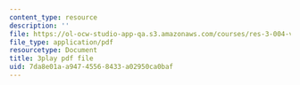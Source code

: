 ```yaml
---
content_type: resource
description: ''
file: https://ol-ocw-studio-app-qa.s3.amazonaws.com/courses/res-3-004-visualizing-materials-science-fall-2017/7da8e01aa94745568433a02950ca0baf_6mndLA1SceA.pdf
file_type: application/pdf
resourcetype: Document
title: 3play pdf file
uid: 7da8e01a-a947-4556-8433-a02950ca0baf
---
```


